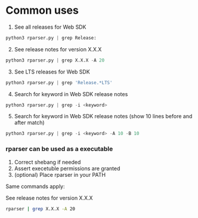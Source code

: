 # Common uses

1. See all releases for Web SDK
```python
python3 rparser.py | grep Release:
```
2. See release notes for version X.X.X
```python
python3 rparser.py | grep X.X.X -A 20
```
3. See LTS releases for Web SDK
```python
python3 rparser.py | grep 'Release.*LTS'
```
4. Search for keyword in Web SDK release notes
```python
python3 rparser.py | grep -i <keyword>
```
5. Search for keyword in Web SDK release notes (show 10 lines before and
   after match)
```python
python3 rparser.py | grep -i <keyword> -A 10 -B 10
```
### rparser can be used as a executable
1. Correct shebang if needed
2. Assert execetuble permissions are granted
3. (optional) Place rparser in your PATH

Same commands apply:

See release notes for version X.X.X
```bash
rparser | grep X.X.X -A 20
```
